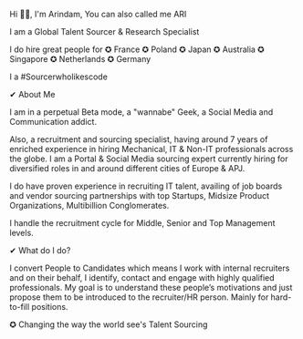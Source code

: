 Hi 👋🏻, I'm Arindam, You can also called me ARI 

I am a Global Talent Sourcer & Research Specialist



I do hire great people for ✪ France ✪ Poland ✪ Japan ✪ Australia ✪ Singapore ✪ Netherlands ✪ Germany

I a #Sourcerwholikescode

✔ About Me

I am in a perpetual Beta mode, a "wannabe" Geek, a Social Media and Communication addict.

Also, a recruitment and sourcing specialist, having around 7 years of enriched experience in hiring Mechanical, IT & Non-IT professionals across the globe. I am a Portal & Social Media sourcing expert currently hiring for diversified roles in and around different cities of Europe & APJ.

I do have proven experience in recruiting IT talent, availing of job boards and vendor sourcing partnerships with top Startups, Midsize Product Organizations, Multibillion Conglomerates.

I handle the recruitment cycle for Middle, Senior and Top Management levels.

✔ What do I do?

I convert People to Candidates which means I work with internal recruiters and on their behalf, I identify, contact and engage with highly qualified professionals. My goal is to understand these people’s motivations and just propose them to be introduced to the recruiter/HR person. Mainly for hard-to-fill positions.

✪ Changing the way the world see's Talent Sourcing 
